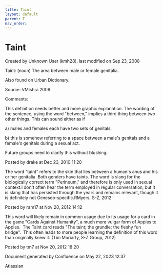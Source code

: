 ```yaml
---
title: Taint
layout: default
parent: T
nav_order:
---
```


# Taint

Created by  Unknown User (kmh28), last modified on Sep 23, 2008

Taint: (noun) The area between male or female genitalia.

Also found on Urban Dictionary.

Source: VMishra 2006

Comments:

This definition needs better and more graphic explanation. The wording of the sentence, using the word &quot;between,&quot; implies a third thing between two other things. This can sound either as if

a) males and females each have two sets of genitals.

b) this is somehow referring to a space between a male's genitals and a female's genitals during a sexual act. 

Future groups need to clarify this without blushing.

Posted by drake at Dec 23, 2010 11:20

The word &quot;taint&quot; refers to the skin that lies between a human's anus and his or her genitalia. Both genders have taints. The word is slang for the biologically correct term &quot;Perineum,&quot; and therefore is only used in sexual context.I don't often hear the term employed in regular conversation, but it is slang that has persisted through the years and remains relevant, though it is definitely not Geneseo-specific.RMyers, S-Z, 2012

Posted by ram17 at Nov 20, 2012 14:12

This word will likely remain in common usage due to its usage for a card in the game &quot;Cards Against Humanity&quot;, a much more vulgar form of Apples to Apples.  The Taint card reads &quot;The taint; the grundle; the fleshy fun bridge&quot;.  This often leads to more people learning the definition of this word than originally knew it. (Tim Moriarty, S-Z Group, 2012)

Posted by tm7 at Nov 20, 2012 18:20

Document generated by Confluence on May 22, 2023 12:37

Atlassian
